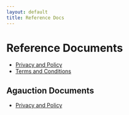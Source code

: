 ```yaml
---
layout: default
title: Reference Docs
---
```



# Reference Documents

- [Privacy and Policy](privacy)
- [Terms and Conditions](terms)


## Agauction Documents

- [Privacy and Policy](agauction_privacy)
